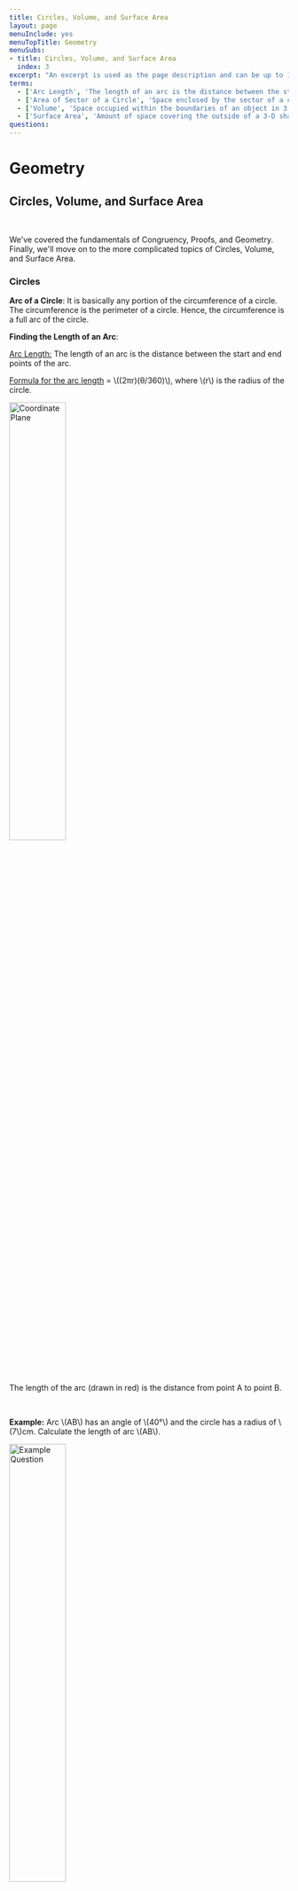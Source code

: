 ```yaml
---
title: Circles, Volume, and Surface Area
layout: page
menuInclude: yes
menuTopTitle: Geometry
menuSubs:
- title: Circles, Volume, and Surface Area
  index: 3
excerpt: "An excerpt is used as the page description and can be up to 160 characters long..."
terms:
  - ['Arc Length', 'The length of an arc is the distance between the start and end points of the arc.']
  - ['Area of Sector of a Circle', 'Space enclosed by the sector of a circle.']
  - ['Volume', 'Space occupied within the boundaries of an object in 3-D space.']
  - ['Surface Area', 'Amount of space covering the outside of a 3-D shape.']
questions:
---
```


<h1>Geometry</h1>

<h2>Circles, Volume, and Surface Area</h2><br>

We've covered the fundamentals of Congruency, Proofs, and Geometry. Finally, we'll move on to the more complicated topics of Circles, Volume, and Surface Area.

<h3>Circles</h3>

<b>Arc of a Circle</b>: It is basically any portion of the circumference of a circle. The circumference is the perimeter of a circle. Hence, the circumference is a full arc of the circle.
  

<b>Finding the Length of an Arc</b>:

<u>Arc Length:</u> The length of an arc is the distance between the start and end points of the arc. <br>

<u>Formula for the arc length</u>  = \\((2πr)(θ/360)\\), where \\(r\\) is the radius of the circle.

<img src="https://www.storyofmathematics.com/wp-content/uploads/2020/07/Arc-of-a-Circle.jpg" alt="Coordinate Plane" style="width:45%;">



The length of the arc (drawn in red) is the distance from point A to point B.<br>

<br>

<b>Example:</b> Arc \\(AB\\) has an angle of \\(40°\\) and the circle has a radius of \\(7\\)cm. Calculate the length of arc \\(AB\\).

<img src="https://www.storyofmathematics.com/wp-content/uploads/2020/07/Arc-of-a-Circle-Example.jpg" alt="Example Question" style="width:45%;">

<br>

<b>Answer:</b> \\((2π \cdot 7) \cdot (40/360)\\) = \\(4.884\\)cm.
  
  <br>



  
  <br>

<b>Area of Sector of a Circle:</b> Space enclosed by the sector of a circle.

<b>Formula = </b> Area of sector of circle = \\((πr^2)\\) \\((θ/360)\\), where \\(θ\\) is the sector angle subtended by the arc at the center, <b>in degrees</b>. And, \\(r\\) is the radius of the circle.

Area of sector of circle = \\((\frac {1}{2})\\) \\((r^2 θ)\\), where \\(θ\\) is the sector angle subtended by the arc at the center, in radians. And, \\(r\\) is the radius of the circle.

<img src="https://d138zd1ktt9iqe.cloudfront.net/media/seo_landing_files/area-of-sector-of-a-circle-1637917885.png" alt="Coordinate Plane" style="width:50%;">

&copy; 2022 Cue Learn Pvt. Ltd.



<h3><u>Volume Formulas:</u></h3>


<b>Volume of a Cube:</b>

Formula = \\(V = a^3\\), where \\(a\\) is the edge of the cube.


<b>Volume of a Rectangular Prism:</b>

Formula = \\(V = whl\\), where \\(w\\) is the width of the prism, \\(h\\) is the height of the prism, and \\(l\\) is the length of the prism.

<b>Volume of a Cylinder:</b>

Formula = \\(V = πr^2h\\), where \\(r\\) is the radius of the cylinder, and \\(h\\) is the height of the cylinder.


<b>Volume of a Sphere:</b>

Formula = \\(V = \frac {4}{3}\\) \\(πr^3\\), where \\(r\\) is the radius of the sphere.


<b>Volume of a Cone:</b>

Formula = \\(V = πr^2h/3\\), where \\(r\\) is the radius of the cone, and \\(h\\) is the height of the cone.


<b>Volume of a Pyramid:</b>

Formula = \\(V = l * w * (\frac{h}{3})\\), where \\(w\\) is the width of the pyramid, \\(h\\) is the height of the pyramid, and \\(l\\) is the base length of the pyramid.

</p>

</p>

<p>

<h3><u>Surface Area Formulas:</u></h3>

<p>

<b>Surface Area of a Cube:</b>

Formula = \\(SA = 6a^2\\), where \\(a\\) is the edge of the cube.



<b>Surface Area of a Rectangular Prism:</b>

Formula = \\(SA = 2wh + 2wl + 2hl\\), where \\(w\\) is the width of the prism, \\(h\\) is the height of the prism, and \\(l\\)is the length of the prism.

<b>Surface Area of a Cylinder:</b>

Formula = \\(SA = 2πr^2 + 2πrh\\), where \\(r\\) is the radius of the cylinder, and \\(h\\) is the height of the cylinder.

<b>Surface Area of a Sphere:</b>

Formula = \\(SA = 4πr^2\\), where \\(r\\) is the radius of the sphere.

<b>Surface Area of a Cone:</b>

Formula = \\(SA = πr^2 + πrl\\), where \\(r\\) is the radius of the cone, \\(h\\) is the height of the cone, and \\(l\\) is the slant height of the cone.